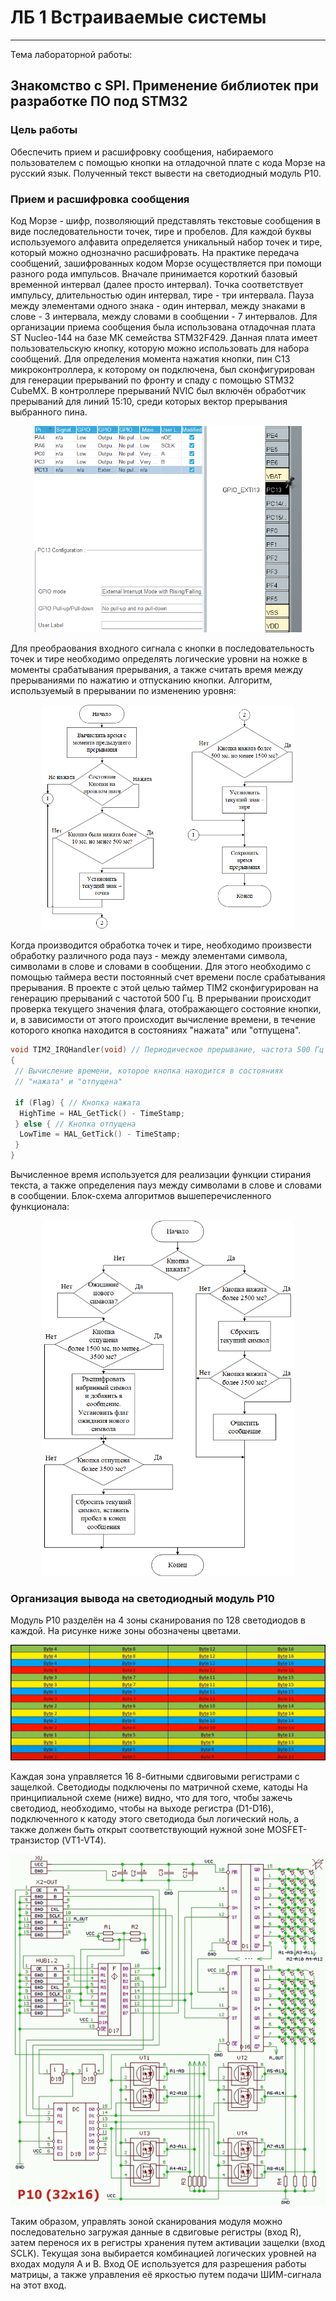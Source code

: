 # ЛБ 1 Встраиваемые системы

---
Тема лабораторной работы:

## Знакомство с SPI. Применение библиотек при разработке ПО под STM32

### Цель работы

Обеспечить прием и расшифровку сообщения, набираемого пользователем с помощью кнопки на отладочной плате с кода Морзе на русский язык. Полученный текст вывести на светодиодный модуль P10.

### Прием и расшифровка сообщения

Код Морзе - шифр, позволяющий представлять текстовые сообщения в виде последовательности точек, тире и пробелов. Для каждой буквы используемого алфавита определяется уникальный набор точек и тире, который можно однозначно расшифровать.
На практике передача сообщений, зашифрованных кодом Морзе осуществляется при помощи разного рода импульсов. Вначале принимается короткий базовый временной интервал (далее просто интервал). Точка соответствует импульсу, длительностью один интервал, тире - три интервала. Пауза между элементами одного знака - один интервал, между знаками в слове - 3 интервала, между словами в сообщении - 7 интервалов.
Для организации приема сообщения была использована отладочная плата ST Nucleo-144 на базе МК семейства STM32F429. Данная плата имеет пользовательскую кнопку, которую можно использовать для набора сообщений.
Для определения момента нажатия кнопки, пин C13 микроконтроллера, к которому он подключена, был сконфигурирован для генерации прерываний по фронту и спаду с помощью STM32 CubeMX. В контроллере прерываний NVIC был включён обработчик прерываний для линий 15:10, среди которых вектор прерывания выбранного пина.

<p align="center" width="100%">
    <img width="85%" src="./Images/Pasted%20image%2020240102154734.png" alt="CubeMX EXTI setup">
</p>

Для преобраования входного сигнала с кнопки в последовательность точек и тире необходимо определять логические уровни на ножке в моменты срабатывания прерывания, а также считать время между прерываниями по нажатию и отпусканию кнопки. Алгоритм, используемый в прерывании по изменению уровня:

<p align="center" width="100%">
    <img width="80%" src="./Images/Pasted%20image%2020240102224646.png">
</p>

Когда производится обработка точек и тире, необходимо произвести обработку различного рода пауз - между элементами символа, символами в слове и словами в сообщении. Для этого необходимо с помощью таймера вести постоянный счет времени после срабатывания прерывания. В проекте с этой целью таймер TIM2 сконфигурирован на генерацию прерываний с частотой 500 Гц. В прерывании происходит проверка текущего значения флага, отображающего состояние кнопки, и, в зависимости от этого происходит вычисление времени, в течение которого кнопка находится в состояниях "нажата" или "отпущена".

```c
void TIM2_IRQHandler(void) // Периодическое прерывание, частота 500 Гц
{
 // Вычисление времени, которое кнопка находится в состояниях
 // "нажата" и "отпущена"
 
 if (Flag) { // Кнопка нажата
  HighTime = HAL_GetTick() - TimeStamp;
 } else { // Кнопка отпущена
  LowTime = HAL_GetTick() - TimeStamp;
 }
}
```

Вычисленное время используется для реализации функции стирания текста, а также определения пауз между символами в слове и словами в сообщении.
Блок-схема алгоритмов вышеперечисленного функционала:

<p align="center" width="100%">
    <img width="80%" src="./Images/Pasted%20image%2020240104161022.png">
</p>

### Организация вывода на светодиодный модуль P10

Модуль P10 разделён на 4 зоны сканирования по 128 светодиодов в каждой. На рисунке ниже зоны обозначены цветами.

<p align="center" width="100%">
    <img width="100%" src="./Images/Pasted%20image%2020240105000601.png">
</p>

Каждая зона управляется 16 8-битными сдвиговыми регистрами с защелкой. Светодиоды подключены по матричной схеме, катоды
На принципиальной схеме (ниже) видно, что для того, чтобы зажечь светодиод, необходимо, чтобы на выходе регистра (D1-D16), подключенного к катоду этого светодиода был логический ноль, а также должен быть открыт соответствующий нужной зоне MOSFET-транзистор (VT1-VT4).

<p align="center" width="100%">
    <img width="100%" src="./Images/Pasted%20image%2020240105000721.png">
</p>

Таким образом, управлять зоной сканирования модуля можно последовательно загружая данные в сдвиговые регистры (вход R), затем перенося их в регистры хранения путем активации защелки (вход SCLK). Текущая зона выбирается комбинацией логических уровней на входах модуля A и B. Вход OE используется для разрешения работы матрицы, а также управления её яркостью путем подачи ШИМ-сигнала на этот вход.
